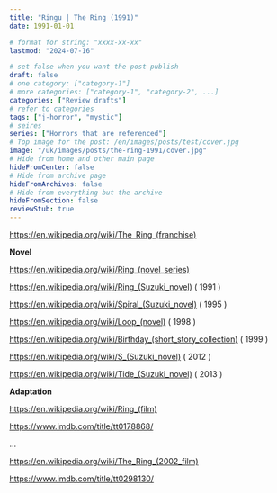 ```yaml
---
title: "Ringu | The Ring (1991)"
date: 1991-01-01

# format for string: "xxxx-xx-xx"
lastmod: "2024-07-16"

# set false when you want the post publish
draft: false
# one category: ["category-1"]
# more categories: ["category-1", "category-2", ...]
categories: ["Review drafts"]
# refer to categories
tags: ["j-horror", "mystic"]
# seires
series: ["Horrors that are referenced"]
# Top image for the post: /en/images/posts/test/cover.jpg
image: "/uk/images/posts/the-ring-1991/cover.jpg"
# Hide from home and other main page
hideFromCenter: false
# Hide from archive page
hideFromArchives: false
# Hide from everything but the archive
hideFromSection: false
reviewStub: true
---
```

https://en.wikipedia.org/wiki/The_Ring_(franchise)

**Novel**

https://en.wikipedia.org/wiki/Ring_(novel_series)

https://en.wikipedia.org/wiki/Ring_(Suzuki_novel) ( 1991 )

https://en.wikipedia.org/wiki/Spiral_(Suzuki_novel) ( 1995 )

https://en.wikipedia.org/wiki/Loop_(novel) ( 1998 )

https://en.wikipedia.org/wiki/Birthday_(short_story_collection) ( 1999 )

https://en.wikipedia.org/wiki/S_(Suzuki_novel) ( 2012 )

https://en.wikipedia.org/wiki/Tide_(Suzuki_novel) ( 2013 )

**Adaptation**

https://en.wikipedia.org/wiki/Ring_(film)

https://www.imdb.com/title/tt0178868/

...

https://en.wikipedia.org/wiki/The_Ring_(2002_film)

https://www.imdb.com/title/tt0298130/
<!--more-->